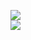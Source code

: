 [![](https://img.shields.io/badge/Made%20With-Github%20Spray-lightgrey.svg?style=for-the-badge&logo=github)](https://github.com/Annihil/github-spray#12333)  
[![](https://i.imgur.com/2DrTn0Z.gif)](https://github.com/Annihil/github-spray)